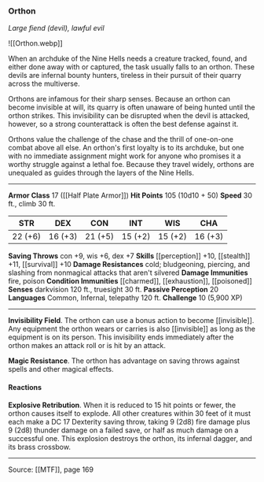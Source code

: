 ### Orthon
_Large fiend (devil), lawful evil_

![[Orthon.webp]]

When an archduke of the Nine Hells needs a creature tracked, found, and either done away with or captured, the task usually falls to an orthon. These devils are infernal bounty hunters, tireless in their pursuit of their quarry across the multiverse.

Orthons are infamous for their sharp senses. Because an orthon can become invisible at will, its quarry is often unaware of being hunted until the orthon strikes. This invisibility can be disrupted when the devil is attacked, however, so a strong counterattack is often the best defense against it.

Orthons value the challenge of the chase and the thrill of one-on-one combat above all else. An orthon's first loyalty is to its archduke, but one with no immediate assignment might work for anyone who promises it a worthy struggle against a lethal foe. Because they travel widely, orthons are unequaled as guides through the layers of the Nine Hells.



---

**Armor Class** 17 ([[Half Plate Armor]])
**Hit Points** 105 (10d10 + 50)
**Speed** 30 ft., climb 30 ft.

| STR     | DEX     | CON     | INT     | WIS     | CHA     |
|---------|---------|---------|---------|---------|---------|
| 22 (+6) | 16 (+3) | 21 (+5) | 15 (+2) | 15 (+2) | 16 (+3) |

**Saving Throws** con +9, wis +6, dex +7
**Skills** [[perception]] +10, [[stealth]] +11, [[survival]] +10
**Damage Resistances** cold; bludgeoning, piercing, and slashing from nonmagical attacks that aren't silvered
**Damage Immunities** fire, poison
**Condition Immunities** [[charmed]], [[exhaustion]], [[poisoned]]
**Senses** darkvision 120 ft., truesight 30 ft.
**Passive Perception** 20
**Languages** Common, Infernal, telepathy 120 ft.
**Challenge** 10 (5,900 XP)

---

**Invisibility Field**. The orthon can use a bonus action to become [[invisible]]. Any equipment the orthon wears or carries is also [[invisible]] as long as the equipment is on its person. This invisibility ends immediately after the orthon makes an attack roll or is hit by an attack.

**Magic Resistance**. The orthon has advantage on saving throws against spells and other magical effects.

#### Reactions
**Explosive Retribution**. When it is reduced to 15 hit points or fewer, the orthon causes itself to explode. All other creatures within 30 feet of it must each make a DC 17 Dexterity saving throw, taking 9 (2d8) fire damage plus 9 (2d8) thunder damage on a failed save, or half as much damage on a successful one. This explosion destroys the orthon, its infernal dagger, and its brass crossbow.


---

Source: [[MTF]], page 169